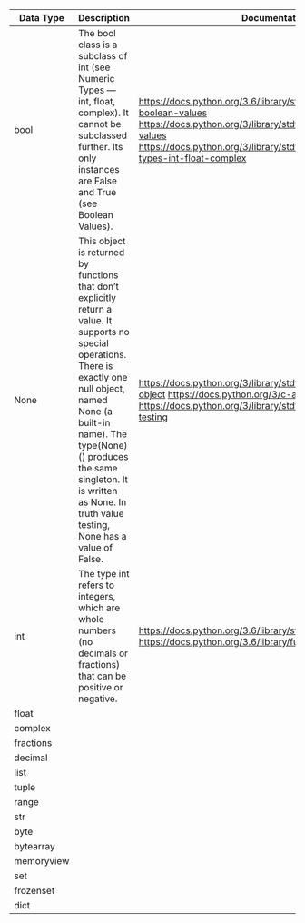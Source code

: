 | Data Type              | Description                                                                                                                                                                                                                                                                                             | Documentation                                                                                                                                                                                                         | Notes |
|------------------------|---------------------------------------------------------------------------------------------------------------------------------------------------------------------------------------------------------------------------------------------------------------------------------------------------------|-----------------------------------------------------------------------------------------------------------------------------------------------------------------------------------------------------------------------|-------|
| bool                   | The bool class is a subclass of int (see Numeric Types — int, float, complex).  It cannot be subclassed further.  Its only instances are False and True (see Boolean Values).                                                                                                                           | https://docs.python.org/3.6/library/stdtypes.html#bltin-boolean-values https://docs.python.org/3/library/stdtypes.html#boolean-values https://docs.python.org/3/library/stdtypes.html#numeric-types-int-float-complex |       |
| None                   | This object is returned by functions that don’t explicitly return a value. It supports no special operations. There is exactly one null object, named None (a built-in name). The type(None)() produces the same singleton. It is written as None.   In truth value testing, None has a value of False. | https://docs.python.org/3/library/stdtypes.html#the-null-object https://docs.python.org/3/c-api/none.html https://docs.python.org/3/library/stdtypes.html#truth-value-testing                                         |       |
| int                    | The type int refers to integers, which are whole numbers (no decimals or fractions) that can be positive or negative.                                                                                                                                                                                   | https://docs.python.org/3.6/library/stdtypes.html#typesnumeric https://docs.python.org/3.6/library/functions.html#int                                                                                                 |       |
| float                  |                                                                                                                                                                                                                                                                                                         |                                                                                                                                                                                                                       |       |
| complex                |                                                                                                                                                                                                                                                                                                         |                                                                                                                                                                                                                       |       |
| fractions              |                                                                                                                                                                                                                                                                                                         |                                                                                                                                                                                                                       |       |
| decimal                |                                                                                                                                                                                                                                                                                                         |                                                                                                                                                                                                                       |       |
| list                   |                                                                                                                                                                                                                                                                                                         |                                                                                                                                                                                                                       |       |
| tuple                  |                                                                                                                                                                                                                                                                                                         |                                                                                                                                                                                                                       |       |
| range                  |                                                                                                                                                                                                                                                                                                         |                                                                                                                                                                                                                       |       |
| str                    |                                                                                                                                                                                                                                                                                                         |                                                                                                                                                                                                                       |       |
| byte                   |                                                                                                                                                                                                                                                                                                         |                                                                                                                                                                                                                       |       |
| bytearray              |                                                                                                                                                                                                                                                                                                         |                                                                                                                                                                                                                       |       |
| memoryview             |                                                                                                                                                                                                                                                                                                         |                                                                                                                                                                                                                       |       |
| set                    |                                                                                                                                                                                                                                                                                                         |                                                                                                                                                                                                                       |       |
| frozenset              |                                                                                                                                                                                                                                                                                                         |                                                                                                                                                                                                                       |       |
| dict                   |                                                                                                                                                                                                                                                                                                         |                                                                                                                                                                                                                       |       |

